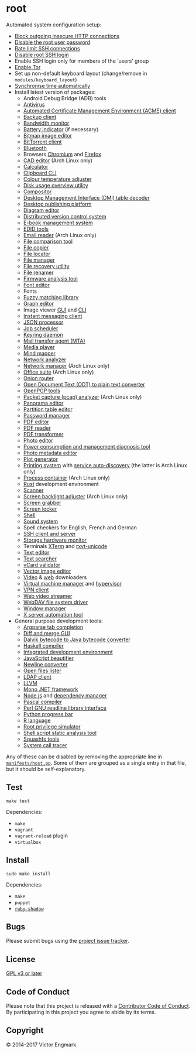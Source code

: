 root
====

Automated system configuration setup:

- [Block outgoing insecure HTTP connections](https://l0b0.wordpress.com/2017/02/25/the-https-only-experience/)
- [Disable the root user password](https://wiki.archlinux.org/index.php/sudo#Disable_root_login)
- [Rate limit SSH connections](https://wiki.archlinux.org/index.php/Uncomplicated_Firewall)
- [Disable root SSH login](http://www.howtogeek.com/howto/linux/security-tip-disable-root-ssh-login-on-linux/)
- Enable SSH login only for members of the ‘users’ group
- [Enable Tor](https://wiki.archlinux.org/index.php/tor)
- Set up non-default keyboard layout (change/remove in `modules/keyboard_layout`)
- [Synchronise time automatically](https://wiki.archlinux.org/index.php/Network_Time_Protocol_daemon)
- Install latest version of packages:
    - Android Debug Bridge (ADB) tools
    - [Antivirus](http://www.clamav.net/)
    - [Automated Certificate Management Environment (ACME) client](https://letsencrypt.org/)
    - [Backup client](https://borgbackup.readthedocs.io/en/stable/)
    - [Bandwidth monitor](http://www.ex-parrot.com/pdw/iftop/)
    - [Battery indicator](https://github.com/valr/cbatticon/) (if necessary)
    - [Bitmap image editor](http://www.gimp.org/)
    - [BitTorrent client](http://www.transmissionbt.com/)
    - [Bluetooth](http://www.bluez.org/)
    - Browsers [Chromium](https://www.chromium.org/) and [Firefox](https://www.mozilla.org/firefox)
    - [CAD editor](http://www.openscad.org/) (Arch Linux only)
    - [Calculator](https://www.gnu.org/software/bc/)
    - [Clipboard CLI](https://github.com/astrand/xclip)
    - [Colour temperature adjuster](http://jonls.dk/redshift/)
    - [Disk usage overview utility](https://dev.yorhel.nl/ncdu)
    - [Compositor](https://github.com/chjj/compton)
    - [Desktop Management Interface (DMI) table decoder](http://www.nongnu.org/dmidecode/)
    - [Desktop publishing platform](https://www.scribus.net/)
    - [Diagram editor](http://dia-installer.de/)
    - [Distributed version control system](http://git-scm.com/)
    - [E-book management system](https://calibre-ebook.com/)
    - [EDID tools](http://polypux.org/projects/read-edid/)
    - [Email reader](https://www.mozilla.org/en-GB/thunderbird/) (Arch Linux only)
    - [File comparison tool](https://diffoscope.org/)
    - [File copier](http://rsync.samba.org/)
    - [File locator](https://pagure.io/mlocate)
    - [File manager](https://docs.xfce.org/xfce/thunar/start)
    - [File recovery utility](http://extundelete.sourceforge.net/)
    - [File renamer](http://search.cpan.org/~pederst/rename/)
    - [Firmware analysis tool](https://github.com/ReFirmLabs/binwalk)
    - [Font editor](https://fontforge.github.io/)
    - Fonts
    - [Fuzzy matching library](https://github.com/trendmicro/tlsh)
    - [Graph editor](http://www.graphviz.org/)
    - Image viewer [GUI](https://wiki.gnome.org/Apps/EyeOfGnome) and [CLI](http://feh.finalrewind.org/)
    - [Instant messaging client](https://pidgin.im/)
    - [JSON processor](https://stedolan.github.io/jq/)
    - [Job scheduler](https://github.com/cronie-crond/cronie)
    - [Keyring daemon](https://www.funtoo.org/Keychain)
    - [Mail transfer agent (MTA)](http://www.untroubled.org/nullmailer/)
    - [Media player](https://www.videolan.org/vlc/)
    - [Mind mapper](http://freemind.sourceforge.net/wiki/index.php/Main_Page)
    - [Network analyzer](http://netcat.sourceforge.net/)
    - [Network manager](https://wiki.archlinux.org/index.php/Netctl) (Arch Linux only)
    - [Office suite](http://www.libreoffice.org/) (Arch Linux only)
    - [Onion router](https://www.torproject.org/)
    - [Open Document Text (ODT) to plain text converter](https://github.com/dstosberg/odt2txt/)
    - [OpenPGP tools](https://www.gnupg.org/)
    - [Packet capture (pcap) analyzer](https://www.wireshark.org/) (Arch Linux only)
    - [Panorama editor](http://hugin.sourceforge.net/)
    - [Partition table editor](https://www.gnu.org/software/parted/)
    - [Password manager](https://keepassxc.org/)
    - [PDF editor](http://xournal.sourceforge.net/)
    - [PDF reader](https://wiki.gnome.org/Apps/Evince)
    - [PDF transformer](http://qpdf.sourceforge.net)
    - [Photo editor](https://www.digikam.org/)
    - [Power consumption and management diagnosis tool](https://01.org/powertop)
    - [Photo metadata editor](http://www.sentex.net/~mwandel/jhead/)
    - [Plot generator](http://gnuplot.info/)
    - [Printing system](https://www.cups.org/) with [service auto-discovery](http://avahi.org/) (the latter is Arch Linux only)
    - [Process container](https://www.docker.com/) (Arch Linux only)
    - [Rust](https://www.rust-lang.org/) development environment
    - [Scanner](https://launchpad.net/simple-scan)
    - [Screen backlight adjuster](http://www.x.org/wiki/UserDocumentation/GettingStarted/) (Arch Linux only)
    - [Screen grabber](http://freecode.com/projects/scrot)
    - [Screen locker](https://www.jwz.org/xscreensaver/)
    - [Shell](https://www.gnu.org/software/bash/)
    - [Sound system](https://www.freedesktop.org/wiki/Software/PulseAudio/)
    - Spell checkers for English, French and German
    - [SSH client and server](http://www.openssh.com/)
    - [Storage hardware monitor](https://www.smartmontools.org/)
    - Terminals [XTerm](http://invisible-island.net/xterm/) and [rxvt-unicode](http://software.schmorp.de/pkg/rxvt-unicode.html)
    - [Text editor](http://www.vim.org/)
    - [Text searcher](https://github.com/BurntSushi/ripgrep)
    - [vCard validator](https://github.com/l0b0/vcard/)
    - [Vector image editor](https://inkscape.org/)
    - [Video](https://rg3.github.io/youtube-dl/) & [web](https://www.gnu.org/software/wget/) downloaders
    - [Virtual machine manager](https://www.vagrantup.com/) and [hypervisor](https://www.virtualbox.org/)
    - [VPN client](https://openvpn.net/)
    - [Web video streamer](https://streamlink.github.io/)
    - [WebDAV file system driver](https://savannah.nongnu.org/projects/davfs2)
    - [Window manager](http://awesome.naquadah.org/)
    - [X server automation tool](https://www.semicomplete.com/projects/xdotool/)
- General purpose development tools:
    - [Argparse tab completion](https://github.com/kislyuk/argcomplete)
    - [Diff and merge GUI](http://kdiff3.sourceforge.net/)
    - [Dalvik bytecode to Java bytecode converter](https://github.com/Storyyeller/enjarify)
    - [Haskell compiler](https://www.haskell.org/ghc/)
    - [Integrated development environment](https://www.jetbrains.com/idea/)
    - [JavaScript beautifier](https://github.com/beautify-web/js-beautify)
    - [Newline converter](http://dos2unix.sourceforge.net/)
    - [Open files lister](http://people.freebsd.org/~abe/)
    - [LDAP client](https://www.openldap.org/)
    - [LLVM](https://llvm.org/)
    - [Mono .NET framework](http://www.mono-project.com/)
    - [Node.js](https://nodejs.org/) and [dependency manager](https://yarnpkg.com/)
    - [Pascal compiler](https://freepascal.org/)
    - [Perl GNU readline library interface](http://search.cpan.org/dist/Term-ReadLine-Gnu)
    - [Python progress bar](https://github.com/WoLpH/python-progressbar)
    - [R language](https://www.r-project.org/)
    - [Root privilege simulator](https://wiki.debian.org/FakeRoot)
    - [Shell script static analysis tool](http://www.shellcheck.net/)
    - [Squashfs tools](http://squashfs.sourceforge.net/)
    - [System call tracer](http://sourceforge.net/projects/strace/)

Any of these can be disabled by removing the appropriate line in [`manifests/host.pp`](manifests/host.pp). Some of them are grouped as a single entry in that file, but it should be self-explanatory.

Test
----

    make test

Dependencies:

- `make`
- `vagrant`
- `vagrant-reload` plugin
- `virtualbox`

Install
-------

    sudo make install

Dependencies:

- `make`
- `puppet`
- [`ruby-shadow`](https://unix.stackexchange.com/questions/165333/how-to-get-non-zero-exit-code-from-puppet-when-configuration-cannot-be-applied)

Bugs
----

Please submit bugs using the [project issue tracker](https://github.com/l0b0/root/issues).

License
-------

[GPL v3 or later](LICENSE)

Code of Conduct
---------------

Please note that this project is released with a [Contributor Code of Conduct](CODE_OF_CONDUCT.md). By participating in this project you agree to abide by its terms.

Copyright
---------

© 2014-2017 Victor Engmark
